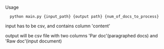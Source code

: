 Usage

```
  python main.py {input_path} {output path} {num_of_docs_to_process}
```

input has to be csv, and contains column 'content'

output will be csv file with two columns 'Par doc'(paragraphed docs) and 'Raw doc'(input document)
